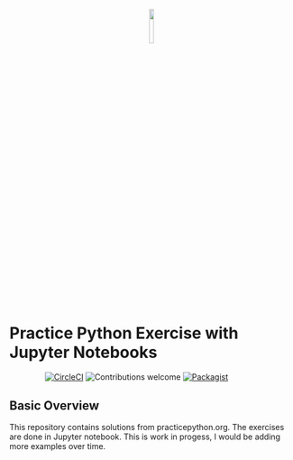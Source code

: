 <p align="center"><img width=12.5% src="https://github.com/vipings/practice_python/blob/logo-add/logo.png"></p>
&nbsp;&nbsp;&nbsp;&nbsp;&nbsp;&nbsp;&nbsp;&nbsp;&nbsp;&nbsp;&nbsp;&nbsp;&nbsp;&nbsp;&nbsp;

# Practice Python Exercise with Jupyter Notebooks
&nbsp;&nbsp;&nbsp;&nbsp;&nbsp;&nbsp;&nbsp;&nbsp;&nbsp;&nbsp;&nbsp;&nbsp;&nbsp;&nbsp;&nbsp;
[![CircleCI](https://circleci.com/gh/vipings/practice_python.svg?style=shield)](https://circleci.com/gh/vipings/practice_python)
![Contributions welcome](https://img.shields.io/badge/contributions-welcome-brightgreen.svg)
[![Packagist](https://img.shields.io/packagist/l/doctrine/orm.svg)](https://github.com/vipings/practice_python/blob/exercise8/LICENSE)


## Basic Overview

This repository contains solutions from practicepython.org. The exercises are done in Jupyter notebook. This is work in progess, I would be adding more examples over time.

<br>
